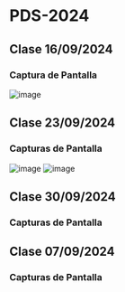# PDS-2024
## Clase 16/09/2024
### Captura de Pantalla
![image](https://github.com/user-attachments/assets/a41cf2dc-38f7-45ed-9725-812dd387ce49)
## Clase 23/09/2024
### Capturas de Pantalla
![image](https://github.com/user-attachments/assets/eb1c0a49-4355-4d4d-bd49-af717398eed9)
![image](https://github.com/user-attachments/assets/945008f0-5f94-4da2-879a-e87747031694)
## Clase 30/09/2024
### Capturas de Pantalla

## Clase 07/09/2024
### Capturas de Pantalla
